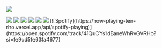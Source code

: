 <!-- Imagine if you decided to copy this piece of code, you'd prove yourself how bad you are at HTML lol -->
<!DOCTYPE html>
<html>
   <head>
   </head>
   <body>
      <img src="https://i.imgur.com/KwW16fB.gif">
      <p align="left"> 
         <img src="https://img.icons8.com/officel/65/000000/php-logo.png"/>
         <img src="https://img.icons8.com/color/65/000000/python--v2.png"/>
         <img src="https://img.icons8.com/color/65/000000/html-5--v1.png"/>
         <img src="https://img.icons8.com/color/65/000000/css3.png"/>
         <img src="https://img.icons8.com/color/65/000000/bootstrap.png"/>
         <img src="https://img.icons8.com/fluency/65/000000/laravel.png"/>
         [![Spotify](https://now-playing-ten-rho.vercel.app/api/spotify-playing)](https://open.spotify.com/track/41QuCYs1dEaneWhRvGVRHb?si=fe9cd5fe63fa4677)
      </p>
   </body>
</html>
